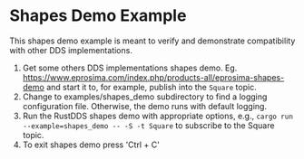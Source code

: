 # Shapes Demo Example

This shapes demo example is meant to verify and demonstrate compatibility with other DDS implementations.

1. Get some others DDS implementations shapes demo. Eg. https://www.eprosima.com/index.php/products-all/eprosima-shapes-demo and start it to, for example, publish into the `Square` topic.
2. Change to examples/shapes_demo subdirectory to find a logging configuration file. Otherwise, the demo runs with default logging.
3. Run the RustDDS shapes demo with appropriate options, e.g., `cargo run --example=shapes_demo -- -S -t Square` to subscribe to the Square topic. 
4. To exit shapes demo press  'Ctrl + C' 

